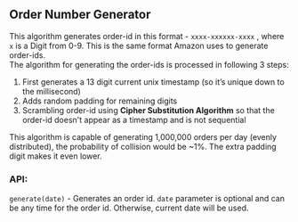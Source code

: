 ## Order Number Generator

This algorithm generates order-id in this format - `xxxx-xxxxxx-xxxx` , where `x` is a Digit from 0-9. This is the same format Amazon uses to generate order-ids.<br />
The algorithm for generating the order-ids is processed in following 3 steps:

1. First generates a 13 digit current unix timestamp (so it’s unique down to the millisecond)
2. Adds random padding for remaining digits
3. Scrambling order-id using **Cipher Substitution Algorithm** so that the order-id doesn't appear as a timestamp and is not sequential <br />

This algorithm is capable of generating 1,000,000 orders per day (evenly distributed), the probability of collision would be ~1%. The extra padding digit makes it even lower.

### API:

`generate(date)` - Generates an order id. `date` parameter is optional and can be any time for the order id. Otherwise, current date will be used.
